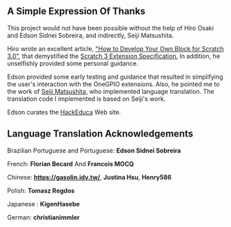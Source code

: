 ## A Simple Expression Of Thanks

This project would not have been possible without the help of Hiro Osaki
and Edson Sidnei Sobreira, and indirectly, Seiji Matsushita.

Hiro wrote an excellent article, ["How to Develop Your Own Block for
Scratch 3.0"](https://medium.com/@hiroyuki.osaki/how-to-develop-your-own-block-for-scratch-3-0-1b5892026421),
that demystified the
[Scratch 3 Extension Specification.](https://github.com/LLK/scratch-vm/blob/develop/docs/extensions.md)
In addition, he unselfishly  provided some personal guidance.

Edson provided some early testing and guidance that resulted in
simplifying the user's interaction with the OneGPIO extensions. Also, he
pointed me to the work of
[Seiji Matsushita,](https://github.com/manaviva/scratch-vm/blob/develop/src/extensions/scratch3_micramming/index.js)
who implemented language translation. The translation code I implemented
is based on Seiji's work.

Edson curates the
[HackEduca](https://www.hackeduca.com.br/) Web site.

## Language Translation Acknowledgements

Brazilian Portuguese and Portuguese: **Edson Sidnei Sobreira**

French: **Florian Becard** And **Francois MOCQ**

Chinese: **https://gasolin.idv.tw/**, **Justina Hsu**, **Henry586**

Polish: **Tomasz Regdos**

Japanese : **KigenHasebe**

German: **christianimmler**



